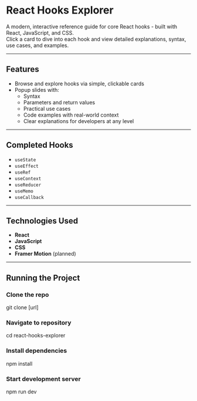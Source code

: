 # React Hooks Explorer

A modern, interactive reference guide for core React hooks - built with React, JavaScript, and CSS.  
Click a card to dive into each hook and view detailed explanations, syntax, use cases, and examples.

---

## Features

- Browse and explore hooks via simple, clickable cards
- Popup slides with:
  - Syntax
  - Parameters and return values
  - Practical use cases
  - Code examples with real-world context
  - Clear explanations for developers at any level

---

## Completed Hooks

- `useState`
- `useEffect`
- `useRef`
- `useContext`
- `useReducer`
- `useMemo`
- `useCallback`

---

## Technologies Used

- **React**
- **JavaScript**
- **CSS**
- **Framer Motion** (planned)

---

## Running the Project

### Clone the repo

git clone [url]

### Navigate to repository

cd react-hooks-explorer

### Install dependencies

npm install

### Start development server

npm run dev

